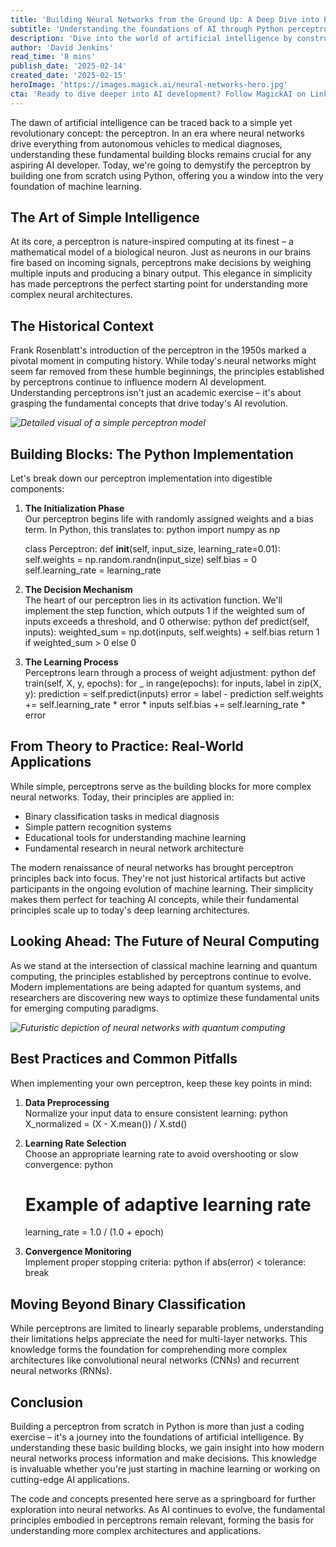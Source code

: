 ```yaml
---
title: 'Building Neural Networks from the Ground Up: A Deep Dive into Python Perceptrons'
subtitle: 'Understanding the foundations of AI through Python perceptron implementation'
description: 'Dive into the world of artificial intelligence by constructing a Python perceptron. This guide will break down its foundational elements, offering an insightful journey into machine learning's building blocks.'
author: 'David Jenkins'
read_time: '8 mins'
publish_date: '2025-02-14'
created_date: '2025-02-15'
heroImage: 'https://images.magick.ai/neural-networks-hero.jpg'
cta: 'Ready to dive deeper into AI development? Follow MagickAI on LinkedIn for daily insights and discussions about cutting-edge artificial intelligence concepts and implementations.'
---
```


The dawn of artificial intelligence can be traced back to a simple yet revolutionary concept: the perceptron. In an era where neural networks drive everything from autonomous vehicles to medical diagnoses, understanding these fundamental building blocks remains crucial for any aspiring AI developer. Today, we're going to demystify the perceptron by building one from scratch using Python, offering you a window into the very foundation of machine learning.

## The Art of Simple Intelligence

At its core, a perceptron is nature-inspired computing at its finest – a mathematical model of a biological neuron. Just as neurons in our brains fire based on incoming signals, perceptrons make decisions by weighing multiple inputs and producing a binary output. This elegance in simplicity has made perceptrons the perfect starting point for understanding more complex neural architectures.

## The Historical Context

Frank Rosenblatt's introduction of the perceptron in the 1950s marked a pivotal moment in computing history. While today's neural networks might seem far removed from these humble beginnings, the principles established by perceptrons continue to influence modern AI development. Understanding perceptrons isn't just an academic exercise – it's about grasping the fundamental concepts that drive today's AI revolution.

*![Detailed visual of a simple perceptron model](https://i.magick.ai/PIXE/1739626443407_magick_img.webp)*

## Building Blocks: The Python Implementation

Let's break down our perceptron implementation into digestible components:

1. **The Initialization Phase**  
   Our perceptron begins life with randomly assigned weights and a bias term. In Python, this translates to:
   python
   import numpy as np

   class Perceptron:
       def __init__(self, input_size, learning_rate=0.01):
           self.weights = np.random.randn(input_size)
           self.bias = 0
           self.learning_rate = learning_rate
   

2. **The Decision Mechanism**  
   The heart of our perceptron lies in its activation function. We'll implement the step function, which outputs 1 if the weighted sum of inputs exceeds a threshold, and 0 otherwise:
   python
   def predict(self, inputs):
       weighted_sum = np.dot(inputs, self.weights) + self.bias
       return 1 if weighted_sum > 0 else 0
   

3. **The Learning Process**  
   Perceptrons learn through a process of weight adjustment:
   python
   def train(self, X, y, epochs):
       for _ in range(epochs):
           for inputs, label in zip(X, y):
               prediction = self.predict(inputs)
               error = label - prediction
               self.weights += self.learning_rate * error * inputs
               self.bias += self.learning_rate * error
   

## From Theory to Practice: Real-World Applications

While simple, perceptrons serve as the building blocks for more complex neural networks. Today, their principles are applied in:

- Binary classification tasks in medical diagnosis
- Simple pattern recognition systems
- Educational tools for understanding machine learning
- Fundamental research in neural network architecture

The modern renaissance of neural networks has brought perceptron principles back into focus. They're not just historical artifacts but active participants in the ongoing evolution of machine learning. Their simplicity makes them perfect for teaching AI concepts, while their fundamental principles scale up to today's deep learning architectures.

## Looking Ahead: The Future of Neural Computing

As we stand at the intersection of classical machine learning and quantum computing, the principles established by perceptrons continue to evolve. Modern implementations are being adapted for quantum systems, and researchers are discovering new ways to optimize these fundamental units for emerging computing paradigms.

*![Futuristic depiction of neural networks with quantum computing](https://i.magick.ai/PIXE/1739626443410_magick_img.webp)*

## Best Practices and Common Pitfalls

When implementing your own perceptron, keep these key points in mind:

1. **Data Preprocessing**  
   Normalize your input data to ensure consistent learning:
   python
   X_normalized = (X - X.mean()) / X.std()
   

2. **Learning Rate Selection**  
   Choose an appropriate learning rate to avoid overshooting or slow convergence:
   python
   # Example of adaptive learning rate
   learning_rate = 1.0 / (1.0 + epoch)
   

3. **Convergence Monitoring**  
   Implement proper stopping criteria:
   python
   if abs(error) < tolerance:
       break
   

## Moving Beyond Binary Classification

While perceptrons are limited to linearly separable problems, understanding their limitations helps appreciate the need for multi-layer networks. This knowledge forms the foundation for comprehending more complex architectures like convolutional neural networks (CNNs) and recurrent neural networks (RNNs).

## Conclusion

Building a perceptron from scratch in Python is more than just a coding exercise – it's a journey into the foundations of artificial intelligence. By understanding these basic building blocks, we gain insight into how modern neural networks process information and make decisions. This knowledge is invaluable whether you're just starting in machine learning or working on cutting-edge AI applications.

The code and concepts presented here serve as a springboard for further exploration into neural networks. As AI continues to evolve, the fundamental principles embodied in perceptrons remain relevant, forming the basis for understanding more complex architectures and applications.